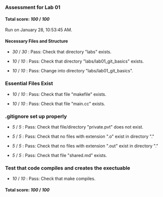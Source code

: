 ### Assessment for Lab 01

#### Total score: _100_ / _100_

Run on January 28, 10:53:45 AM.


#### Necessary Files and Structure

+  _30_ / _30_ : Pass: Check that directory "labs" exists.

+  _10_ / _10_ : Pass: Check that directory "labs/lab01_git_basics" exists.

+  _10_ / _10_ : Pass: Change into directory "labs/lab01_git_basics".


### Essential Files Exist

+  _10_ / _10_ : Pass: Check that file "makefile" exists.

+  _10_ / _10_ : Pass: Check that file "main.cc" exists.


### .gitignore set up properly

+  _5_ / _5_ : Pass: Check that file/directory "private.pvt" does not exist.

+  _5_ / _5_ : Pass: Check that no files with extension ".o" exist in directory "."

+  _5_ / _5_ : Pass: Check that no files with extension ".out" exist in directory "."

+  _5_ / _5_ : Pass: Check that file "shared.md" exists.


### Test that code compiles and creates the exectuable

+  _10_ / _10_ : Pass: Check that make compiles.



#### Total score: _100_ / _100_

